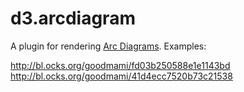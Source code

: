 # d3.arcdiagram

A plugin for rendering
[Arc Diagrams](http://en.wikipedia.org/wiki/Arc_diagram).
Examples:

http://bl.ocks.org/goodmami/fd03b250588e1e1143bd
http://bl.ocks.org/goodmami/41d4ecc7520b73c21538
